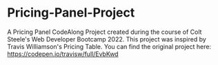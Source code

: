 # Pricing-Panel-Project
A Pricing Panel CodeAlong Project created during the course of Colt Steele's Web Developer Bootcamp 2022. This project was inspired by Travis Williamson's Pricing Table. You can find the original project here: https://codepen.io/travisw/full/EvbKwd


